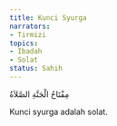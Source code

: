 ```yaml
---
title: Kunci Syurga
narrators:
- Tirmizi
topics:
- Ibadah
- Solat
status: Sahih
---
```


<p lang="ar">مِفْتَاحُ الْجَنَّةِ الصَّلاَةُ</p>

Kunci syurga adalah solat.
